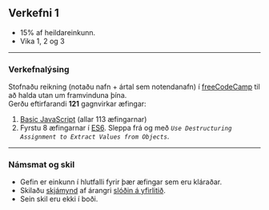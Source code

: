 ## Verkefni 1

- 15% af heildareinkunn.
- Vika 1, 2 og 3

---

### Verkefnalýsing
Stofnaðu reikning (notaðu nafn + ártal sem notendanafn) í [freeCodeCamp](https://www.freecodecamp.org/) til að halda utan um framvinduna þína. <br>
Gerðu eftirfarandi **121** gagnvirkar æfingar: 
1. [Basic JavaScript](https://www.freecodecamp.org/learn/javascript-algorithms-and-data-structures/basic-javascript/) (allar 113 æfingarnar) 
1. Fyrstu 8 æfingarnar í [ES6](https://www.freecodecamp.org/learn/javascript-algorithms-and-data-structures/es6/). Sleppa frá og með _`Use Destructuring Assignment to Extract Values from Objects`_.

<!-- Hér eru [skýringarmyndbönd](https://scrimba.com/course/ges6). --> 

---

### Námsmat og skil

- Gefin er einkunn í hlutfalli fyrir þær æfingar sem eru kláraðar.
- Skilaðu [skjámynd](https://github.com/GunnarThorunnarson/FORR3JS05DU/blob/master/Myndir/v1_freecodecamp.PNG) af árangri [slóðin á yfirlitið](https://www.freecodecamp.org/learn/javascript-algorithms-and-data-structures/). 
- Sein skil eru ekki í boði.

